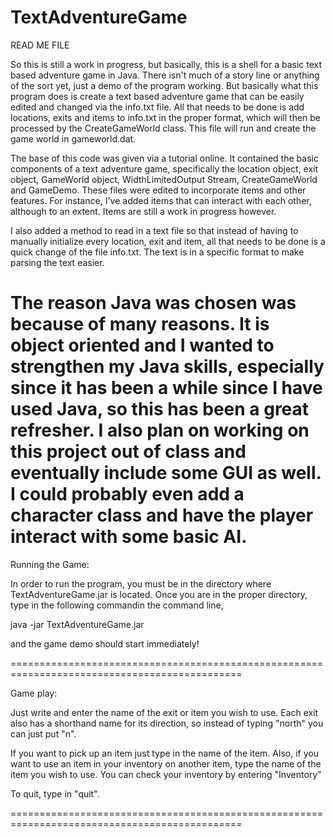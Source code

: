 TextAdventureGame
=================

READ ME FILE

So this is still a work in progress, but basically, this is a shell for a basic text based 
adventure game in Java. There isn't much of a story line or anything of the sort yet, just a 
demo of the program working. But basically what this program does is create a text based adventure
game that can be easily edited and changed via the info.txt file. All that needs to be done is add
locations, exits and items to info.txt in the proper format, which will then be processed by the 
CreateGameWorld class. This file will run and create the game world in gameworld.dat. 

The base of this code was given via a tutorial online. It contained the basic components of a 
text adventure game, specifically the location object, exit object, GameWorld object, WidthLimitedOutput 
Stream, CreateGameWorld and GameDemo. These files were edited to incorporate items and other features.
For instance, I've added items that can interact with each other, although to an extent.
Items are still a work in progress however.

I also added a method to read in a text file so that instead of having to 
manually initialize every location, exit and item, all that needs to be done is a
quick change of the file info.txt. The text is in a specific format to make parsing the
text easier. 

The reason Java was chosen was because of many reasons. It is object oriented and I wanted to
strengthen my Java skills, especially since it has been a while since I have used Java,
so this has been a great refresher. I also plan on working on this project out of class and 
eventually include some GUI as well. I could probably even add a character class and have the 
player interact with some basic AI.
==============================================================================================
Running the Game:

In order to run the program, you must be in the directory where TextAdventureGame.jar is located.
Once you are in the proper directory, type in the following commandin the command line,

java -jar TextAdventureGame.jar

and the game demo should start immediately!

==============================================================================================

Game play:

Just write and enter the name of the exit or item you wish to use.
Each exit also has a shorthand name for its direction, so instead of 
typing "north" you can just put "n".

If you want to pick up an item just type in the name of the item. Also, if you want to
use an item in your inventory on another item, type the name of the item you wish to use.
You can check your inventory by entering "Inventory"

To quit, type in "quit".

==============================================================================================

